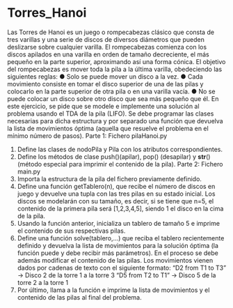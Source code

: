# Torres_Hanoi


Las Torres de Hanoi es un juego o rompecabezas clásico que consta de tres varillas y una
serie de discos de diversos diámetros que pueden deslizarse sobre cualquier varilla. El
rompecabezas comienza con los discos apilados en una varilla en orden de tamaño
decreciente, el más pequeño en la parte superior, aproximando así una forma cónica. El
objetivo del rompecabezas es mover toda la pila a la última varilla, obedeciendo las
siguientes reglas:
● Solo se puede mover un disco a la vez.
● Cada movimiento consiste en tomar el disco superior de una de las pilas y colocarlo
en la parte superior de otra pila o en una varilla vacía.
● No se puede colocar un disco sobre otro disco que sea más pequeño que él.
En este ejercicio, se pide que se modele e implemente una solución al problema usando el
TDA de la pila (LIFO). Se debe programar las clases necesarias para dicha estructura y por
separado una función que devuelva la lista de movimientos óptima (aquella que resuelve el
problema en el mínimo número de pasos).
Parte 1: Fichero pilaHanoi.py
1. Define las clases de nodoPila y Pila con los atributos correspondientes.
2. Define los métodos de clase push()(apilar), pop() (desapilar) y __str__()
(método especial para imprimir el contenido de la pila).
Parte 2: Fichero main.py
1. Importa la estructura de la pila del fichero previamente definido.
2. Define una función getTablero(n), que recibe el número de discos en juego y
devuelve una tupla con las tres pilas en su estado inicial. Los discos se modelarán
con su tamaño, es decir, si se tiene que n=5, el contenido de la primera pila será
[1,2,3,4,5], siendo 1 el disco en la cima de la pila.
3. Usando la función anterior, inicializa un tablero de tamaño 5 e imprime el contenido
de sus respectivas pilas.
4. Define una función solve(tablero,...) que reciba el tablero recientemente
definido y devuelva la lista de movimientos para la solución óptima (la función puede
y debe recibir más parámetros). En el proceso se debe además modificar el
contenido de las pilas.
Los movimientos vienen dados por cadenas de texto con el siguiente formato:
“D2 from T1 to T3” -> Disco 2 de la torre 1 a la torre 3
“D5 from T2 to T1” -> Disco 5 de la torre 2 a la torre 1
5. Por último, llama a la función e imprime la lista de movimientos y el contenido de las
pilas al final del problema.
